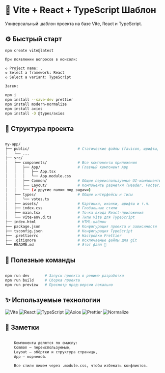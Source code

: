 # 🚀 Vite + React + TypeScript Шаблон

Универсальный шаблон проекта на базе Vite, React и TypeScript.

## ⚙️ Быстрый старт

```bash
npm create vite@latest

При появлении вопросов в консоли:

◇ Project name: .
◇ Select a framework: React
◇ Select a variant: TypeScript

Затем:

npm i
npm install --save-dev prettier
npm install modern-normalize
npm install axios
npm install -D @types/axios

```

## 📁 Структура проекта

```bash

my-app/
├── public/                      # Статические файлы (favicon, шрифты, изображения)
│   └── ...
├── src/
│   ├── components/              # Все компоненты приложения
│   │   ├── App/                 # Главный компонент App
│   │   │   ├── App.tsx
│   │   │   └── App.module.css
│   │   ├── Common/              # Общие переиспользуемые UI-компоненты
│   │   ├── Layout/              # Компоненты разметки (Header, Footer)
│   │   └── (и другие папки под задачи)
│   ├── types/                   # Общие интерфейсы и типы
│   │   └── votes.ts
│   ├── assets/                  # Картинки, иконки, шрифты и т.п.
│   ├── index.css                # Глобальные стили
│   ├── main.tsx                 # Точка входа React-приложения
│   └── vite-env.d.ts            # Типы Vite для TypeScript
├── index.html                   # HTML-шаблон
├── package.json                 # Конфигурация проекта и зависимости
├── tsconfig.json                # Конфигурация TypeScript
├── .prettierrc                  # Настройки Prettier
├── .gitignore                   # Исключаемые файлы для git
└── README.md                    # Этот файл 🙂

```

## 🧰 Полезные команды

```bash

npm run dev       # Запуск проекта в режиме разработки
npm run build     # Сборка проекта
npm run preview   # Просмотр прод-версии локально

```

## ✨ Используемые технологии

![Vite](https://img.shields.io/badge/Vite-646CFF?logo=vite&logoColor=fff)
![React](https://img.shields.io/badge/React-61DAFB?logo=react&logoColor=000)
![TypeScript](https://img.shields.io/badge/TypeScript-3178C6?logo=typescript&logoColor=fff)
![Axios](https://img.shields.io/badge/Axios-5A29E4?logo=axios&logoColor=fff)
![Prettier](https://img.shields.io/badge/Prettier-F7B93E?logo=prettier&logoColor=000)
![Normalize](https://img.shields.io/badge/Modern--Normalize-000000?style=flat)

## 📝 Заметки

```bash

    Компоненты делятся по смыслу:
    Common — переиспользуемые,
    Layout — обёртки и структура страницы,
    App — корневой.

    Все стили пишем через .module.css, чтобы избежать конфликтов.

```
